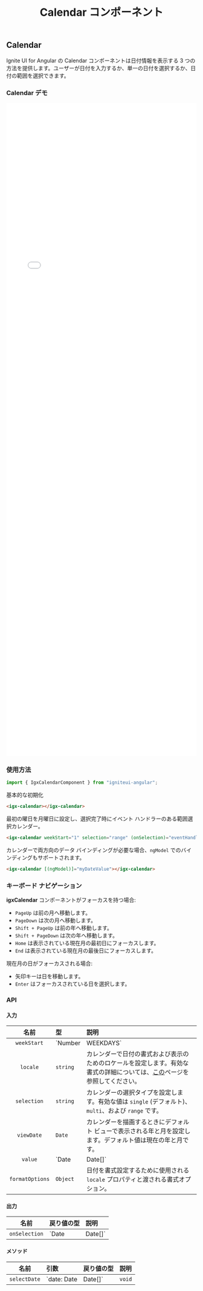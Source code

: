 ﻿---
title: Calendar コンポーネント
_description: Ignite UI for Angular の Calendar コンポーネントを使用して、アプリケーションで日付情報の表示および日付の入力を可能なカレンダーを作成します。
_keywords: Ignite UI for Angular, UI コントロール, Angular ウィジェット, web ウィジェット, UI ウィジェット, Angular, ネイティブ Angular コンポーネント スィート, ネイティブ Angular コントロール, ネイティブ Angular コンポーネント ライブラリ, Angular Calendar コンポーネント, Angular Calendar コントロール
---

## Calendar
<p class="highlight">Ignite UI for Angular の Calendar コンポーネントは日付情報を表示する 3 つの方法を提供します。ユーザーが日付を入力するか、単一の日付を選択するか、日付の範囲を選択できます。</p>
<div class="divider"></div>

### Calendar デモ
<div class="sample-container" style="height:1728px">
    <iframe src='{environment:demosBaseUrl}/calendar' width="100%" height="100%" seamless frameBorder="0"></iframe>
</div>
<div class="divider--half"></div>

### 使用方法
```typescript
import { IgxCalendarComponent } from "igniteui-angular";
```

基本的な初期化
```html
<igx-calendar></igx-calendar>
```

最初の曜日を月曜日に設定し、選択完了時にイベント ハンドラーのある範囲選択カレンダー。
```html
<igx-calendar weekStart="1" selection="range" (onSelection)="eventHandler($event)"></igx-calendar>
```

カレンダーで両方向のデータ バインディングが必要な場合、`ngModel` でのバインディングもサポートされます。
```html
<igx-calendar [(ngModel)]="myDateValue"></igx-calendar>
```
<div class="divider--half"></div>

### キーボード ナビゲーション
**igxCalendar** コンポーネントがフォーカスを持つ場合:
- `PageUp` は前の月へ移動します。
- `PageDown` は次の月へ移動します。
- `Shift + PageUp` は前の年へ移動します。
- `Shift + PageDown` は次の年へ移動します。
- `Home` は表示されている現在月の最初日にフォーカスします。
- `End` は表示されている現在月の最後日にフォーカスします。

現在月の日がフォーカスされる場合:
- 矢印キーは日を移動します。
- `Enter` はフォーカスされている日を選択します。
<div class="divider--half"></div>

### API

#### 入力
<div class="divider--half"></div>

| 名前       |      型      |  説明 |
|:----------:|:-------------|:------|
| `weekStart`| `Number | WEEKDAYS` | 週の最初の日を設定します。 |
| `locale` | `string` | カレンダーで日付の書式および表示のためのロケールを設定します。有効な書式の詳細については、[この](https://developer.mozilla.org/ja/docs/Web/JavaScript/Reference/Global_Objects/Intl)ページを参照してください。 |
| `selection` | `string` | カレンダーの選択タイプを設定します。有効な値は `single` (デフォルト)、`multi`、および `range` です。|
| `viewDate` | `Date` | カレンダーを描画するときにデフォルト ビューで表示される年と月を設定します。デフォルト値は現在の年と月です。   |
| `value` | `Date | Date[]` | カレンダー ウィジェットの現在値を取得または設定します。複数選択および範囲選択は選択日付の配列を返します。 |
| `formatOptions` | `Object` | 日付を書式設定するために使用される `locale` プロパティと渡される書式オプション。 |

#### 出力
<div class="divider--half"></div>

| 名前 | 戻り値の型 | 説明 |
|:--:|:---|:---|
| `onSelection` | `Date | Date[]` | カレンダーで選択が実行されるときに発生します。イベントは、コンポーネントの選択タイプに基づいた選択値を含みます。 |

#### メソッド
<div class="divider--half"></div>

| 名前   | 引数 | 戻り値の型 | 説明 |
|:----------:|:------|:------|:------|
| `selectDate` | `date: Date | Date[]` | `void` | カレンダーの選択を変更します。このメソッドの呼び出しは `onSelection` イベントを発生させます。 |
<div class="divider--half"></div>
